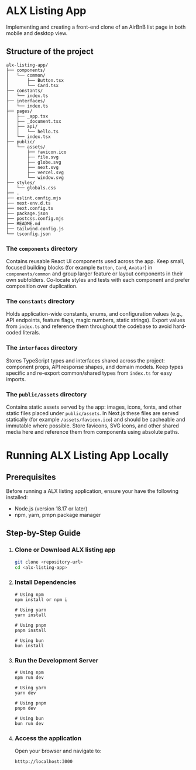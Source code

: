 # ALX Listing App

Implementing and creating a front-end clone of an AirBnB list page in both mobile and desktop view.

## Structure of the project

```
alx-listing-app/
├── components/
│   └── common/
│       ├── Button.tsx
│       └── Card.tsx
├── constants/
│   └── index.ts
├── interfaces/
│   └── index.ts
├── pages/
│   ├── _app.tsx
│   ├── _document.tsx
│   ├── api/
│   │   └── hello.ts
│   └── index.tsx
├── public/
│   └── assets/
│       ├── favicon.ico
│       ├── file.svg
│       ├── globe.svg
│       ├── next.svg
│       ├── vercel.svg
│       └── window.svg
├── styles/
│   └── globals.css
├── .
├── eslint.config.mjs
├── next-env.d.ts
├── next.config.ts
├── package.json
├── postcss.config.mjs
├── README.md
├── tailwind.config.js
└── tsconfig.json
```
### The `components` directory
Contains reusable React UI components used across the app. Keep small, focused building blocks (for example `Button`, `Card`, `Avatar`) in `components/common` and group larger feature or layout components in their own subfolders. Co-locate styles and tests with each component and prefer composition over duplication.

### The `constants` directory
Holds application-wide constants, enums, and configuration values (e.g., API endpoints, feature flags, magic numbers, static strings). Export values from `index.ts` and reference them throughout the codebase to avoid hard-coded literals.

### The `interfaces` directory
Stores TypeScript types and interfaces shared across the project: component props, API response shapes, and domain models. Keep types specific and re-export common/shared types from `index.ts` for easy imports.

### The `public/assets` directory
Contains static assets served by the app: images, icons, fonts, and other static files placed under `public/assets`. In Next.js these files are served statically (for example `/assets/favicon.ico`) and should be cacheable and immutable where possible. Store favicons, SVG icons, and other shared media here and reference them from components using absolute paths.

# Running ALX Listing App Locally

## Prerequisites
Before running a ALX listing application, ensure your have the following installed:
- Node.js (version 18.17 or later)
- npm, yarn, pmpn package manager

## Step-by-Step Guide

1. ### Clone or Download ALX listing app
    ``` bash
    git clone <repository-url>
    cd <alx-listing-app>
    ```
2. ### Install Dependencies
    ```
    # Using npm
    npm install or npm i

    # Using yarn
    yarn install

    # Using pnpm
    pnpm install

    # Using bun
    bun install
    ```
3. ### Run the Development Server
    ```
    # Using npm
    npm run dev

    # Using yarn
    yarn dev

    # Using pnpm
    pnpm dev

    # Using bun
    bun run dev
    ```
4. ### Access the application
    Open your browser and navigate to:

    ```
    htttp://localhost:3000
    ```

